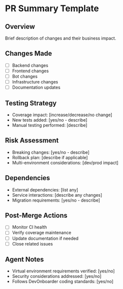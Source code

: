 # PR Summary Template

## Overview

Brief description of changes and their business impact.

## Changes Made

- [ ] Backend changes
- [ ] Frontend changes
- [ ] Bot changes
- [ ] Infrastructure changes
- [ ] Documentation updates

## Testing Strategy

- Coverage impact: [increase/decrease/no change]
- New tests added: [yes/no - describe]
- Manual testing performed: [describe]

## Risk Assessment

- Breaking changes: [yes/no - describe]
- Rollback plan: [describe if applicable]
- Multi-environment considerations: [dev/prod impact]

## Dependencies

- External dependencies: [list any]
- Service interactions: [describe any changes]
- Migration requirements: [yes/no - describe]

## Post-Merge Actions

- [ ] Monitor CI health
- [ ] Verify coverage maintenance
- [ ] Update documentation if needed
- [ ] Close related issues

## Agent Notes

- Virtual environment requirements verified: [yes/no]
- Security considerations addressed: [yes/no]
- Follows DevOnboarder coding standards: [yes/no]
